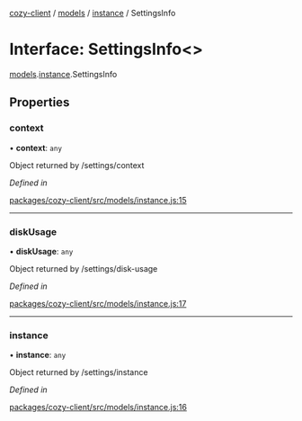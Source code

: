 [cozy-client](../README.md) / [models](../modules/models.md) / [instance](../modules/models.instance.md) / SettingsInfo

# Interface: SettingsInfo<>

[models](../modules/models.md).[instance](../modules/models.instance.md).SettingsInfo

## Properties

### context

• **context**: `any`

Object returned by /settings/context

*Defined in*

[packages/cozy-client/src/models/instance.js:15](https://github.com/cozy/cozy-client/blob/master/packages/cozy-client/src/models/instance.js#L15)

***

### diskUsage

• **diskUsage**: `any`

Object returned by /settings/disk-usage

*Defined in*

[packages/cozy-client/src/models/instance.js:17](https://github.com/cozy/cozy-client/blob/master/packages/cozy-client/src/models/instance.js#L17)

***

### instance

• **instance**: `any`

Object returned by /settings/instance

*Defined in*

[packages/cozy-client/src/models/instance.js:16](https://github.com/cozy/cozy-client/blob/master/packages/cozy-client/src/models/instance.js#L16)
